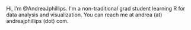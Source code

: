 Hi, I’m @AndreaJphillips.
I'm a non-traditional grad student learning R for data analysis and visualization.
You can reach me at andrea (at) andreajphillips (dot) com.

<!---
AndreaJphillips/AndreaJphillips is a ✨ special ✨ repository because its `README.md` (this file) appears on your GitHub profile.
You can click the Preview link to take a look at your changes.
--->
